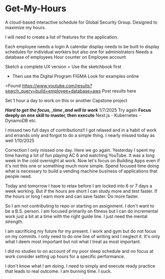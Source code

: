 # Get-My-Hours
A cloud-based interactive schedule for Global Security Group. Designed to maximize my hours. 

I will need to create a list of features for the application.

Each employee needs a login
A calendar display needs to be built to display schedules for individual workers but also one for administrators
Needs a database of employees
Hour counter on Employee account

Sketch a complete UX version
= Use the sketchbook first 
- Then use the Digital Program FIGMA
Look for examples online

=Found https://www.youtube.com/results?search_query=build+employee+database+aws
Post results here

Set 1 hour a day to work on this or another Capstone project

***Hard to get the focus, ,time ,and will to work*** 1/7/2025 Try again 
**Focus deeply on one skill to master, then execute** Next.js - Kubernetes - DynamoDB etc. 

I missed two full days of contributions!!
I got relaxed and in a habit of work and errands only and forgot to do a simple thing. 
I nearly missed today as well 1/10/2025

Correction I only missed one day. 
Here we go again. Yesterday I spent my time having a lot of fun playing AC 6 and watching YouTube. It was a long week in the cold overnight at work. 
Now let's focus on Building Apps even if it's not this one or something much more simple. Spend focused time doing what is necessary to build a vending machine business of applications that people need. 

Today and tomorrow I have to relax before I am locked into 6 or 7 days a week working. But if the hours are short I can study more and test faster. If the hours or long I earn more and can save faster.  Do more faster.

So I am not contributing to repo or starting on assignment. I don't want to be a B.S. person. I am focused primarily on fitness but I can do incremental work just a bit at a time with the right guide line. I just need the mental strength.

I am sacrificing my future for my present. I work and gym but do not focus on my commits. I only need to do one line of writing and I neglect it. It's only what I deem most important but not what I treat as most important.

I did no studies to on account of my poor sleep schedule and no focus at work consider setting up hours for a specific performance.

I don't know what I am doing. I need to simply and execute ready practice that leads to real outcome. I am burning time. I suck.

